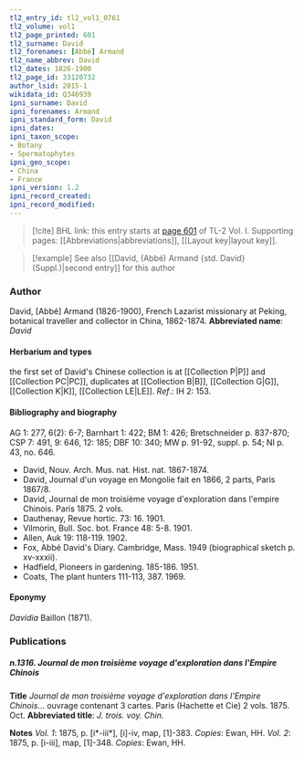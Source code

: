 ```yaml
---
tl2_entry_id: tl2_vol1_0761
tl2_volume: vol1
tl2_page_printed: 601
tl2_surname: David
tl2_forenames: [Abbé] Armand
tl2_name_abbrev: David
tl2_dates: 1826-1900
tl2_page_id: 33120732
author_lsid: 2015-1
wikidata_id: Q346939
ipni_surname: David
ipni_forenames: Armand
ipni_standard_form: David
ipni_dates: 
ipni_taxon_scope: 
- Botany
- Spermatophytes
ipni_geo_scope: 
- China
- France
ipni_version: 1.2
ipni_record_created: 
ipni_record_modified:
---
```



> [!cite] BHL link: this entry starts at [page 601](https://www.biodiversitylibrary.org/page/33120732) of TL-2 Vol. I.
> Supporting pages: [[Abbreviations|abbreviations]], [[Layout key|layout key]].

> [!example] See also [[David, (Abbé) Armand {std. David} (Suppl.)|second entry]] for this author

### Author

David, \[Abbé\] Armand (1826-1900), French Lazarist missionary at Peking, botanical traveller and collector in China, 1862-1874. 
**Abbreviated name**: *David*

#### Herbarium and types

the first set of David's Chinese collection is at [[Collection P|P]] and [[Collection PC|PC]], duplicates at [[Collection B|B]], [[Collection G|G]], [[Collection K|K]], [[Collection LE|LE]].
*Ref*.: IH 2: 153.

#### Bibliography and biography

AG 1: 277, 6(2): 6-7; Barnhart 1: 422; BM 1: 426; Bretschneider p. 837-870; CSP 7: 491, 9: 646, 12: 185; DBF 10: 340; MW p. 91-92, suppl. p. 54; NI p. 43, no. 646.
- David, Nouv. Arch. Mus. nat. Hist. nat. 1867-1874.
- David, Journal d'un voyage en Mongolie fait en 1866, 2 parts, Paris 1867/8.
- David, Journal de mon troisième voyage d'exploration dans l'empire Chinois. Paris 1875. 2 vols.
- Dauthenay, Revue hortic. 73: 16. 1901.
- Vilmorin, Bull. Soc. bot. France 48: 5-8. 1901.
- Allen, Auk 19: 118-119. 1902.
- Fox, Abbé David's Diary. Cambridge, Mass. 1949 (biographical sketch p. xv-xxxii).
- Hadfield, Pioneers in gardening. 185-186. 1951.
- Coats, The plant hunters 111-113, 387. 1969.

#### Eponymy

*Davidia* Baillon (1871).

### Publications

##### n.1316. Journal de mon troisième voyage d'exploration dans l'Empire Chinois

**Title**
*Journal de mon troisième voyage d'exploration dans l'Empire Chinois*... ouvrage contenant 3 cartes. Paris (Hachette et Cie) 2 vols. 1875. Oct.
**Abbreviated title**: *J. trois. voy. Chin.*

**Notes**
*Vol. 1*: 1875, p. \[i\*-iii\*\], \[i\]-iv, map, \[1\]-383. *Copies*: Ewan, HH.
*Vol. 2*: 1875, p. \[i-iii\], map, \[1\]-348. *Copies*: Ewan, HH.


